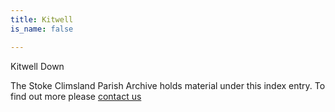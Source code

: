 ```yaml
---
title: Kitwell
is_name: false

---
```


Kitwell Down


The Stoke Climsland Parish Archive holds material under this index entry. To find out more please [contact us](/contact/)
